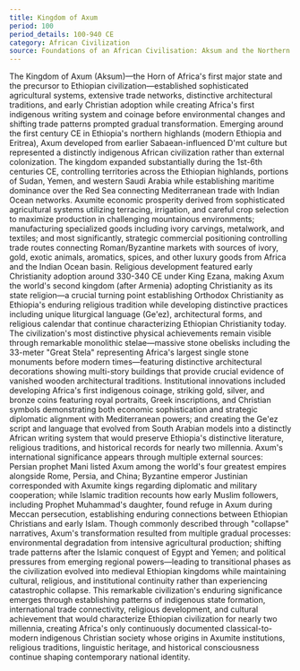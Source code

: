 ```yaml
---
title: Kingdom of Axum
period: 100
period_details: 100-940 CE
category: African Civilization
source: Foundations of an African Civilisation: Aksum and the Northern Horn, 1000 BC–AD 1300 - David W. Phillipson
---
```

The Kingdom of Axum (Aksum)—the Horn of Africa's first major state and the precursor to Ethiopian civilization—established sophisticated agricultural systems, extensive trade networks, distinctive architectural traditions, and early Christian adoption while creating Africa's first indigenous writing system and coinage before environmental changes and shifting trade patterns prompted gradual transformation. Emerging around the first century CE in Ethiopia's northern highlands (modern Ethiopia and Eritrea), Axum developed from earlier Sabaean-influenced D'mt culture but represented a distinctly indigenous African civilization rather than external colonization. The kingdom expanded substantially during the 1st-6th centuries CE, controlling territories across the Ethiopian highlands, portions of Sudan, Yemen, and western Saudi Arabia while establishing maritime dominance over the Red Sea connecting Mediterranean trade with Indian Ocean networks. Axumite economic prosperity derived from sophisticated agricultural systems utilizing terracing, irrigation, and careful crop selection to maximize production in challenging mountainous environments; manufacturing specialized goods including ivory carvings, metalwork, and textiles; and most significantly, strategic commercial positioning controlling trade routes connecting Roman/Byzantine markets with sources of ivory, gold, exotic animals, aromatics, spices, and other luxury goods from Africa and the Indian Ocean basin. Religious development featured early Christianity adoption around 330-340 CE under King Ezana, making Axum the world's second kingdom (after Armenia) adopting Christianity as its state religion—a crucial turning point establishing Orthodox Christianity as Ethiopia's enduring religious tradition while developing distinctive practices including unique liturgical language (Ge'ez), architectural forms, and religious calendar that continue characterizing Ethiopian Christianity today. The civilization's most distinctive physical achievements remain visible through remarkable monolithic stelae—massive stone obelisks including the 33-meter "Great Stela" representing Africa's largest single stone monuments before modern times—featuring distinctive architectural decorations showing multi-story buildings that provide crucial evidence of vanished wooden architectural traditions. Institutional innovations included developing Africa's first indigenous coinage, striking gold, silver, and bronze coins featuring royal portraits, Greek inscriptions, and Christian symbols demonstrating both economic sophistication and strategic diplomatic alignment with Mediterranean powers; and creating the Ge'ez script and language that evolved from South Arabian models into a distinctly African writing system that would preserve Ethiopia's distinctive literature, religious traditions, and historical records for nearly two millennia. Axum's international significance appears through multiple external sources: Persian prophet Mani listed Axum among the world's four greatest empires alongside Rome, Persia, and China; Byzantine emperor Justinian corresponded with Axumite kings regarding diplomatic and military cooperation; while Islamic tradition recounts how early Muslim followers, including Prophet Muhammad's daughter, found refuge in Axum during Meccan persecution, establishing enduring connections between Ethiopian Christians and early Islam. Though commonly described through "collapse" narratives, Axum's transformation resulted from multiple gradual processes: environmental degradation from intensive agricultural production; shifting trade patterns after the Islamic conquest of Egypt and Yemen; and political pressures from emerging regional powers—leading to transitional phases as the civilization evolved into medieval Ethiopian kingdoms while maintaining cultural, religious, and institutional continuity rather than experiencing catastrophic collapse. This remarkable civilization's enduring significance emerges through establishing patterns of indigenous state formation, international trade connectivity, religious development, and cultural achievement that would characterize Ethiopian civilization for nearly two millennia, creating Africa's only continuously documented classical-to-modern indigenous Christian society whose origins in Axumite institutions, religious traditions, linguistic heritage, and historical consciousness continue shaping contemporary national identity. 